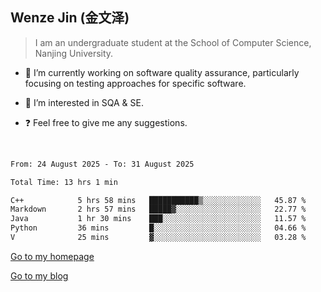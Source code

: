 ## Wenze Jin (金文泽)

> I am an undergraduate student at the School of Computer Science, Nanjing University.

- 🔭 I’m currently working on software quality assurance, particularly focusing on testing approaches for specific software.
  
- 🌱 I’m interested in SQA & SE.
  
- ❓ Feel free to give me any suggestions.  

<br>  

<!--START_SECTION:waka-->

```txt
From: 24 August 2025 - To: 31 August 2025

Total Time: 13 hrs 1 min

C++            5 hrs 58 mins   ███████████▒░░░░░░░░░░░░░   45.87 %
Markdown       2 hrs 57 mins   █████▓░░░░░░░░░░░░░░░░░░░   22.77 %
Java           1 hr 30 mins    ███░░░░░░░░░░░░░░░░░░░░░░   11.57 %
Python         36 mins         █░░░░░░░░░░░░░░░░░░░░░░░░   04.66 %
V              25 mins         ▓░░░░░░░░░░░░░░░░░░░░░░░░   03.28 %
```

<!--END_SECTION:waka-->

[Go to my homepage](https://wenzejin.github.io)

[Go to my blog](https://wenzejin.notion.site/Wenze-Jin-s-Blog-1635e9fa7b6d80b3adcedfacc74aa717?pvs=4)
